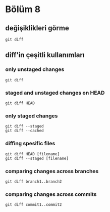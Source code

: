 # Bölüm 8

## değişiklikleri görme
    git diff

## diff'in çeşitli kullanımları
### only unstaged changes
    git diff
### staged and unstaged changes on HEAD
    git diff HEAD
### only staged changes
    git diff --staged
    git diff --cached
### diffing spesific files
    git diff HEAD [filename]
    git diff --staged [filename]
### comparing changes across branches
    git diff branch1..branch2
### comparing changes across commits
    git diff commit1..commit2